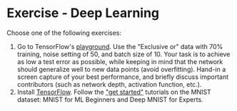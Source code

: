 # Exercise - Deep Learning

Choose one of the following exercises:

1. Go to TensorFlow's [playground](http://playground.tensorflow.org/#activation=tanh&batchSize=10&dataset=circle&regDataset=reg-plane&learningRate=0.03&regularizationRate=0&noise=0&networkShape=4,2&seed=0.16758&showTestData=false&discretize=false&percTrainData=50&x=true&y=true&xTimesY=false&xSquared=false&ySquared=false&cosX=false&sinX=false&cosY=false&sinY=false&collectStats=false&problem=classification&initZero=false&hideText=false). Use the "Exclusive or" data with 70% training, noise setting of 50, and batch size of 10. Your task is to achieve as low a test error as possible, while keeping in mind that the network should generalize well to new data points (avoid overfitting). Hand-in a screen capture of your best performance, and briefly discuss important contributors (such as network depth, activation function, etc.).
2. Install [TensorFlow](https://www.tensorflow.org/). Follow the ["get started"](https://www.tensorflow.org/tutorials/quickstart/beginner) tutorials on the MNIST dataset: MNIST for ML Beginners and Deep MNIST for Experts.
